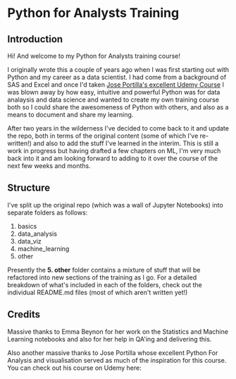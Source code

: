 
# Python for Analysts Training

## Introduction

Hi! And welcome to my Python for Analysts training course!

I originally wrote this a couple of years ago when I was first starting out with Python and my career as a data scientist. I had come from a background of SAS and Excel and once I'd taken [Jose Portilla's excellent Udemy Course](https://www.udemy.com/learning-python-for-data-analysis-and-visualization/) I was blown away by how easy, intuitive and powerful Python was for data analaysis and data science and wanted to create my own training course both so I could share the awesomeness of Python with others, and also as a means to document and share my learning.

After two years in the wilderness I've decided to come back to it and update the repo, both in terms of the original content (some of which I've re-written!) and also to add the stuff I've learned in the interim. This is still a work in progress but having drafted a few chapters on ML, I'm very much back into it and am looking forward to adding to it over the course of the next few weeks and months.

## Structure

I've split up the original repo (which was a wall of Jupyter Notebooks) into separate folders as follows:

1. basics
2. data_analysis
3. data_viz
4. machine_learning
5. other

Presently the **5. other** folder contains a mixture of stuff that will be refactored into new sections of the training as I go. For a detailed breakdown of what's included in each of the folders, check out the individual README.md files (most of which aren't written yet!)

## Credits

Massive thanks to Emma Beynon for her work on the Statistics and Machine Learning notebooks and also for her help in QA'ing and delivering this.

Also another massive thanks to Jose Portilla whose excellent Python For Analysis and visualisation served as much of the inspiration for this course. You can check out his course on Udemy here: 
